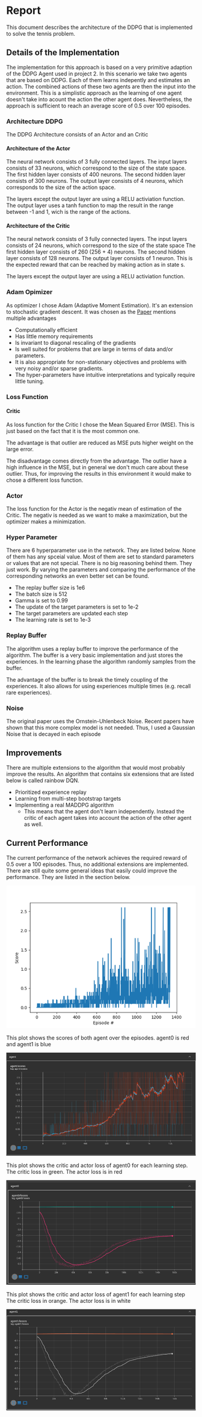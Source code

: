 # Report

This document describes the architecture of the DDPG that is implemented to solve the tennis problem.

## Details of the Implementation
The implementation for this approach is based on a very primitive adaption of the DDPG Agent used in project 2.
In this scenario we take two agents that are based on DDPG. Each of them learns indepently and estimates an action.
The combined actions of these two agents are then the input into the environment.
This is a simplistic approach as the learning of one agent doesn't take into acount the action the other agent does.
Nevertheless, the approach is sufficient to reach an average score of 0.5 over 100 episodes.

### Architecture DDPG
The DDPG Architecture consists of an Actor and an Critic

#### Architecture of the Actor
The neural network consists of 3 fully connected layers.
The input layers consists of 33 neurons, which correspond to the size of the state space.
The first hidden layer consists of 400 neurons.
The second hidden layer consists of 300 neurons.
The output layer consists of 4 neurons, which corresponds to the size of the action space.

The layers except the output layer are using a RELU activiation function. The output layer uses a tanh function to map
the result in the range between -1 and 1, wich is the range of the actions.


#### Architecture of the Critic
The neural network consists of 3 fully connected layers.
The input layers consists of 24 neurons, which correspond to the size of the state space
The first hidden layer consists of 260 (256 + 4) neurons.
The second hidden layer consists of 128 neurons.
The output layer consists of 1 neuron. This is the expected reward that can be reached by making action as in state s.

The layers except the output layer are using a RELU activiation function.

### Adam Opimizer
As optimizer I chose Adam (Adaptive Moment Estimation). It's an extension to stochastic gradient descent.
It was chosen as the [Paper](https://arxiv.org/abs/1412.6980) mentions multiple advantages
* Computationally efficient
* Has little memory requirements
* Is invariant to diagonal rescaling of the gradients
* Is well suited for problems that are large in terms of data and/or parameters.
* It is also appropriate for non-stationary objectives and problems with very noisy and/or sparse gradients.
* The hyper-parameters have intuitive interpretations and typically require little tuning.

### Loss Function

#### Critic
As loss function for the Critic I chose the Mean Squared Error (MSE). This is just based on the fact that it is the most common one.

The advantage is that outlier are reduced as MSE puts higher weight on the large error.

The disadvantage comes directly from the advantage. The outlier have a high influence in the MSE, but in general we don't much care about these outlier.
Thus, for improving the results in this environment it would make to chose a different loss function.

### Actor
The loss function for the Actor is the negativ mean of estimation of the Critic. The negativ is needed as we want to make a maximization, but the optimizer makes a minimization.


### Hyper Parameter
There are 6 hyperparameter use in the network. They are listed below. None of them has any spceial value. Most of them are set to standard parameters or 
values that are not special. There is no big reasoning behind them. They just work. By varying the parameters and comparing the performance of the corresponding
networks an even better set can be found. 

* The replay buffer size is 1e6
* The batch size is 512
* Gamma is set to 0.99
* The update of the target parameters is set to 1e-2
* The target parameters are updated each step
* The learning rate is set to 1e-3

### Replay Buffer
The algorithm uses a replay buffer to improve the performance of the algorithm. The buffer is a very basic implementation and just stores the experiences. In the learning phase the algorithm
randomly samples from the buffer.

The advantage of the buffer is to break the timely coupling of the experiences. It also allows for using experiences multiple times (e.g. recall rare experiences).

### Noise
The original paper uses the Ornstein-Uhlenbeck Noise. Recent papers have shown that this more complex model is not
needed. Thus, I used a Gaussian Noise that is decayed in each episode



## Improvements
There are multiple extensions to the algorithm that would most probably improve the results. An algorithm that contains six extensions that are listed below is called rainbow DQN.
* Prioritized experience replay
* Learning from multi-step bootstrap targets
* Implementing a real MADDPG algorithm
    * This means that the agent don't learn independently. Instead the critic of each agent takes into account the action of the other agent as well.

## Current Performance
The current performance of the network achieves the required reward of 0.5 over a 100 episodes. Thus, no additional extensions are implemented. There are still quite some general ideas that easily could improve the performance. They are listed in the section below.

![Score](scores_standard_plot.png)


This plot shows the scores of both agent over the episodes.
agent0 is red and agent1 is blue

![Score](scores.png)

This plot shows the critic and actor loss of agent0 for each learning step.
The critic loss in green.
The actor loss is in red

![Score](agent0.png)

This plot shows the critic and actor loss of agent1 for each learning step
The critic loss in orange.
The actor loss is in white

![Score](agent1.png)



